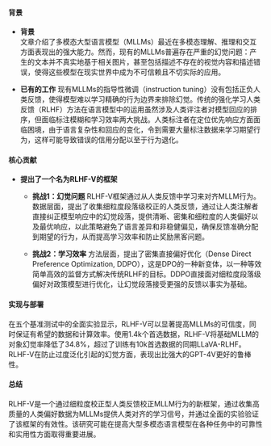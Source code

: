 #### 背景
- **背景**       
    文章介绍了多模态大型语言模型（MLLMs）最近在多模态理解、推理和交互方面表现出的强大能力。然而，现有的MLLMs普遍存在严重的幻觉问题：产生的文本并不真实地基于相关图片，甚至包括描述不存在的视觉内容和描述错误，使得这些模型在现实世界中成为不可信赖且不切实际的应用。

- **已有的工作**
    现有MLLMs的指导性微调（instruction tuning）没有包括正负人类反馈，使得模型难以学习精确的行为边界来排除幻觉。传统的强化学习人类反馈（RLHF）方法在语言模型中的运用虽然涉及人类评注者对模型回应的排序，但面临标注模糊和学习效率两大挑战。人类标注者在定位优先响应方面面临困境，由于语言复杂性和回应的变化，令到需要大量标注数据来学习期望行为，这样可能导致错误的信用分配以至于行为退化。

#### 核心贡献
- **提出了一个名为RLHF-V的框架**
    - **挑战1：幻觉问题**
        RLHF-V框架通过从人类反馈中学习来对齐MLLM行为。数据层面，提出了收集细粒度段落级校正的人类反馈，通过让人类注解者直接纠正模型响应中的幻觉段落，提供清晰、密集和细粒度的人类偏好以及最优响应，以此策略避免了语言差异和非稳健偏见，确保反馈准确分配到期望的行为，从而提高学习效率和防止奖励黑客问题。

    - **挑战2：学习效率**
        方法层面，提出了密集直接偏好优化（Dense Direct Preference Optimization, DDPO），这是DPO的一种新变体，以一种等效简单高效的监督方式解决传统RLHF的目标。DDPO直接面对细粒度段落级偏好对政策模型进行优化，让幻觉段落接受更强的反馈以事实为基础。

#### 实现与部署
在五个基准测试中的全面实验显示，RLHF-V可以显著提高MLLMs的可信度，同时保证有希望的数据和计算效率。使用1.4k个首选数据，RLHF-V将基础MLLM的对象幻觉率降低了34.8%，超过了训练有10k首选数据的同期LLaVA-RLHF。RLHF-V在防止过度泛化引起的幻觉方面，表现出比强大的GPT-4V更好的鲁棒性。

#### 总结
RLHF-V是一个通过细粒度校正型人类反馈校正MLLM行为的新框架，通过收集高质量的人类偏好数据为MLLMs提供人类对齐的学习信号，并通过全面的实验验证了该框架的有效性。该研究可能在提高大型多模态语言模型在各种任务中的可靠性和实用性方面取得重要进展。